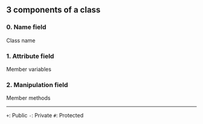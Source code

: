 ## 3 components of a class

### 0. Name field
Class name

### 1. Attribute field
Member variables

### 2. Manipulation field
Member methods

---

`+`: Public
`-`: Private
`#`: Protected